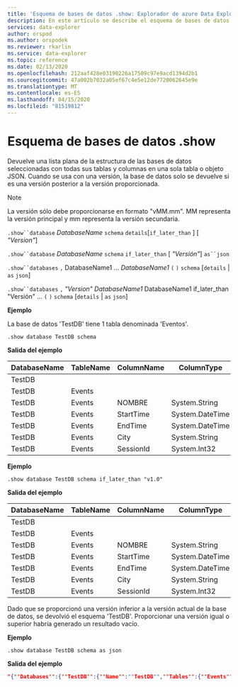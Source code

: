 ```yaml
---
title: 'Esquema de bases de datos .show: Explorador de azure Data Explorer ( Azure Data Explorer) Microsoft Docs'
description: En este artículo se describe el esquema de bases de datos .show en Azure Data Explorer.
services: data-explorer
author: orspod
ms.author: orspodek
ms.reviewer: rkarlin
ms.service: data-explorer
ms.topic: reference
ms.date: 02/13/2020
ms.openlocfilehash: 212aaf428e03190226a17509c97e9acd1394d2b1
ms.sourcegitcommit: 47a002b7032a05ef67c4e5e12de7720062645e9e
ms.translationtype: MT
ms.contentlocale: es-ES
ms.lasthandoff: 04/15/2020
ms.locfileid: "81519812"
---
```

# <a name="show-databases-schema"></a>Esquema de bases de datos .show

Devuelve una lista plana de la estructura de las bases de datos seleccionadas con todas sus tablas y columnas en una sola tabla o objeto JSON.
Cuando se usa con una versión, la base de datos solo se devuelve si es una versión posterior a la versión proporcionada.

> [!NOTE]
> La versión sólo debe proporcionarse en formato "vMM.mm". MM representa la versión principal y mm representa la versión secundaria.

`.show``database` *DatabaseName* `schema` `details`[`if_later_than` ] [ *"Version"*] 

`.show``database` *DatabaseName* `schema` `if_later_than` [ *"Versión"*] `as``json`
 
`.show``databases` `,` DatabaseName1 ... *DatabaseName1* `(` `)` `schema` [`details` | `as` `json`]
 
`.show``databases` `,` *"Version"* *DatabaseName1* DatabaseName1 if_later_than "Versión" ... `(` `)` `schema` [`details` | `as` `json`]

**Ejemplo** 
 
La base de datos 'TestDB' tiene 1 tabla denominada 'Eventos'.

```
.show database TestDB schema 
```

**Salida del ejemplo**

|DatabaseName|TableName|ColumnName|ColumnType|IsDefaultTable|IsDefaultColumn|PrettyName|Versión
|---|---|---|---|---|---|---|--- 
|TestDB||||False|False||v.1.1       
|TestDB|Events|||True|False||       
|TestDB|Events| NOMBRE|System.String|True|False||     
|TestDB|Events| StartTime|  System.DateTime|True|False||    
|TestDB|Events| EndTime|    System.DateTime|True|False||        
|TestDB|Events| City|   System.String|True| False||     
|TestDB|Events| SessionId|  System.Int32|True|  True|| 

**Ejemplo** 
 
```
.show database TestDB schema if_later_than "v1.0" 
```
**Salida del ejemplo**

|DatabaseName|TableName|ColumnName|ColumnType|IsDefaultTable|IsDefaultColumn|PrettyName|Versión
|---|---|---|---|---|---|---|--- 
|TestDB||||False|False||v.1.1       
|TestDB|Events|||True|False||       
|TestDB|Events| NOMBRE|System.String|True|False||     
|TestDB|Events| StartTime|  System.DateTime|True|False||    
|TestDB|Events| EndTime|    System.DateTime|True|False||        
|TestDB|Events| City|   System.String|True| False||     
|TestDB|Events| SessionId|  System.Int32|True|  True||  

Dado que se proporcionó una versión inferior a la versión actual de la base de datos, se devolvió el esquema 'TestDB'. Proporcionar una versión igual o superior habría generado un resultado vacío.

**Ejemplo** 
 
```
.show database TestDB schema as json
```

**Salida del ejemplo**

```json
"{""Databases"":{""TestDB"":{""Name"":""TestDB"",""Tables"":{""Events"":{""Name"":""Events"",""DefaultColumn"":null,""OrderedColumns"":[{""Name"":""Name"",""Type"":""System.String""},{""Name"":""StartTime"",""Type"":""System.DateTime""},{""Name"":""EndTime"",""Type"":""System.DateTime""},{""Name"":""City"",""Type"":""System.String""},{""Name"":""SessionId"",""Type"":""System.Int32""}]}},""PrettyName"":null,""MajorVersion"":1,""MinorVersion"":1,""Functions"":{}}}}"
```

